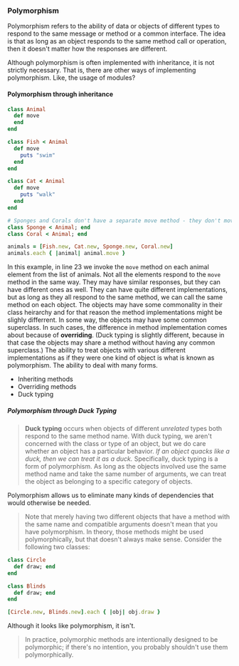 ### Polymorphism

Polymorphism refers to the ability of data or objects of different types to respond to the same message or method or a common interface. The idea is that as long as an object responds to the same method call or operation, then it doesn't matter how the responses are different.

Although polymorphism is often implemented with inheritance, it is not strictly necessary. That is, there are other ways of implementing polymorphism. Like, the usage of modules?

#### Polymorphism through inheritance

```ruby
class Animal
  def move
  end
end

class Fish < Animal
  def move
    puts "swim"
  end
end

class Cat < Animal
  def move
    puts "walk"
  end
end

# Sponges and Corals don't have a separate move method - they don't move
class Sponge < Animal; end
class Coral < Animal; end

animals = [Fish.new, Cat.new, Sponge.new, Coral.new]
animals.each { |animal| animal.move }
```



In this example, in line 23 we invoke the `move` method on each animal element from the list of animals. Not all the elements respond to the `move` method in the same way. They may have similar responses, but they can have different ones as well. They can have quite different implementations, but as long as they all respond to the same method, we can call the same method on each object. The objects may have some commonality in their class heirarchy and for that reason the method implementations might be slighly differrent. In some way, the objects may have some common superclass. In such cases, the difference in method implementation comes about because of __overriding__. (Duck typing is slightly different, because in that case the objects may share a method without having any common superclass.) The ability to treat objects with various different implementations as if they were one kind of object is what is known as polymorphism. The ability to deal with many forms. 

* Inheriting methods
* Overriding methods
* Duck typing

##### Polymorphism through Duck Typing

> **Duck typing** occurs when objects of different *unrelated* types both respond to the same method name. With duck typing, we aren't concerned with the class or type of an object, but we do care whether  an object has a particular behavior. *If an object quacks like a duck, then we can treat it as a duck.* Specifically, duck typing is a form of polymorphism. As long as the  objects involved use the same method name and take the same number of  arguments, we can treat the object as belonging to a specific category  of objects.

Polymorphism allows us to eliminate many kinds of dependencies that would otherwise be needed.

> Note that merely having two different objects that have a method with  the same name and compatible arguments doesn't mean that you have  polymorphism. In theory, those methods might be used polymorphically,  but that doesn't always make sense. Consider the following two classes:

```ruby
class Circle
  def draw; end
end

class Blinds
  def draw; end
end

[Circle.new, Blinds.new].each { |obj| obj.draw }
```

Although it looks like polymorphism, it isn't. 

> In practice, polymorphic methods are intentionally designed to be  polymorphic; if there's no intention, you probably shouldn't use them  polymorphically.

